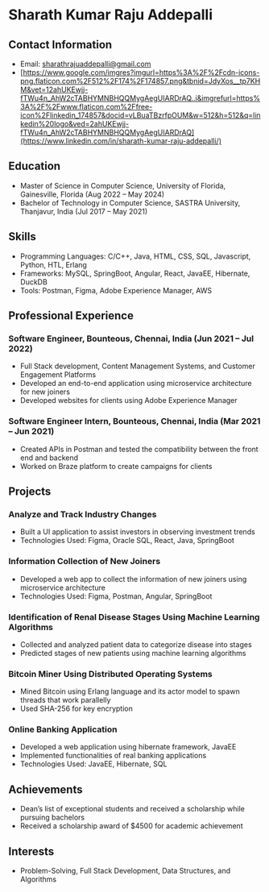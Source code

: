 # Sharath Kumar Raju Addepalli

## Contact Information
- Email: sharathrajuaddepalli@gmail.com
- [https://www.google.com/imgres?imgurl=https%3A%2F%2Fcdn-icons-png.flaticon.com%2F512%2F174%2F174857.png&tbnid=JdyXos__tp7KHM&vet=12ahUKEwjj-fTWu4n_AhW2cTABHYMNBHQQMygAegUIARDrAQ..i&imgrefurl=https%3A%2F%2Fwww.flaticon.com%2Ffree-icon%2Flinkedin_174857&docid=vLBuaTBzrfpOUM&w=512&h=512&q=linkedin%20logo&ved=2ahUKEwjj-fTWu4n_AhW2cTABHYMNBHQQMygAegUIARDrAQ](https://www.linkedin.com/in/sharath-kumar-raju-addepalli/)

## Education
- Master of Science in Computer Science, University of Florida, Gainesville, Florida (Aug 2022 – May 2024)
- Bachelor of Technology in Computer Science, SASTRA University, Thanjavur, India (Jul 2017 – May 2021)

## Skills
- Programming Languages: C/C++, Java, HTML, CSS, SQL, Javascript, Python, HTL, Erlang
- Frameworks: MySQL, SpringBoot, Angular, React, JavaEE, Hibernate, DuckDB
- Tools: Postman, Figma, Adobe Experience Manager, AWS

## Professional Experience

### Software Engineer, Bounteous, Chennai, India (Jun 2021 – Jul 2022)
- Full Stack development, Content Management Systems, and Customer Engagement Platforms
- Developed an end-to-end application using microservice architecture for new joiners
- Developed websites for clients using Adobe Experience Manager

### Software Engineer Intern, Bounteous, Chennai, India (Mar 2021 – Jun 2021)
- Created APIs in Postman and tested the compatibility between the front end and backend
- Worked on Braze platform to create campaigns for clients

## Projects

### Analyze and Track Industry Changes
- Built a UI application to assist investors in observing investment trends
- Technologies Used: Figma, Oracle SQL, React, Java, SpringBoot

### Information Collection of New Joiners
- Developed a web app to collect the information of new joiners using microservice architecture
- Technologies Used: Figma, Postman, Angular, SpringBoot

### Identification of Renal Disease Stages Using Machine Learning Algorithms
- Collected and analyzed patient data to categorize disease into stages
- Predicted stages of new patients using machine learning algorithms

### Bitcoin Miner Using Distributed Operating Systems
- Mined Bitcoin using Erlang language and its actor model to spawn threads that work parallelly
- Used SHA-256 for key encryption

### Online Banking Application
- Developed a web application using hibernate framework, JavaEE
- Implemented functionalities of real banking applications
- Technologies Used: JavaEE, Hibernate, SQL

## Achievements
- Dean’s list of exceptional students and received a scholarship while pursuing bachelors
- Received a scholarship award of $4500 for academic achievement

## Interests
- Problem-Solving, Full Stack Development, Data Structures, and Algorithms
